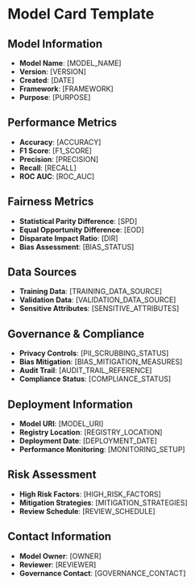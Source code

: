 # Model Card Template

## Model Information
- **Model Name**: [MODEL_NAME]
- **Version**: [VERSION]
- **Created**: [DATE]
- **Framework**: [FRAMEWORK]
- **Purpose**: [PURPOSE]

## Performance Metrics
- **Accuracy**: [ACCURACY]
- **F1 Score**: [F1_SCORE]
- **Precision**: [PRECISION]
- **Recall**: [RECALL]
- **ROC AUC**: [ROC_AUC]

## Fairness Metrics
- **Statistical Parity Difference**: [SPD]
- **Equal Opportunity Difference**: [EOD]
- **Disparate Impact Ratio**: [DIR]
- **Bias Assessment**: [BIAS_STATUS]

## Data Sources
- **Training Data**: [TRAINING_DATA_SOURCE]
- **Validation Data**: [VALIDATION_DATA_SOURCE]
- **Sensitive Attributes**: [SENSITIVE_ATTRIBUTES]

## Governance & Compliance
- **Privacy Controls**: [PII_SCRUBBING_STATUS]
- **Bias Mitigation**: [BIAS_MITIGATION_MEASURES]
- **Audit Trail**: [AUDIT_TRAIL_REFERENCE]
- **Compliance Status**: [COMPLIANCE_STATUS]

## Deployment Information
- **Model URI**: [MODEL_URI]
- **Registry Location**: [REGISTRY_LOCATION]
- **Deployment Date**: [DEPLOYMENT_DATE]
- **Performance Monitoring**: [MONITORING_SETUP]

## Risk Assessment
- **High Risk Factors**: [HIGH_RISK_FACTORS]
- **Mitigation Strategies**: [MITIGATION_STRATEGIES]
- **Review Schedule**: [REVIEW_SCHEDULE]

## Contact Information
- **Model Owner**: [OWNER]
- **Reviewer**: [REVIEWER]
- **Governance Contact**: [GOVERNANCE_CONTACT]
